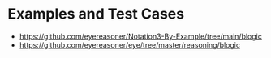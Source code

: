 # Examples and Test Cases

- https://github.com/eyereasoner/Notation3-By-Example/tree/main/blogic
- https://github.com/eyereasoner/eye/tree/master/reasoning/blogic
